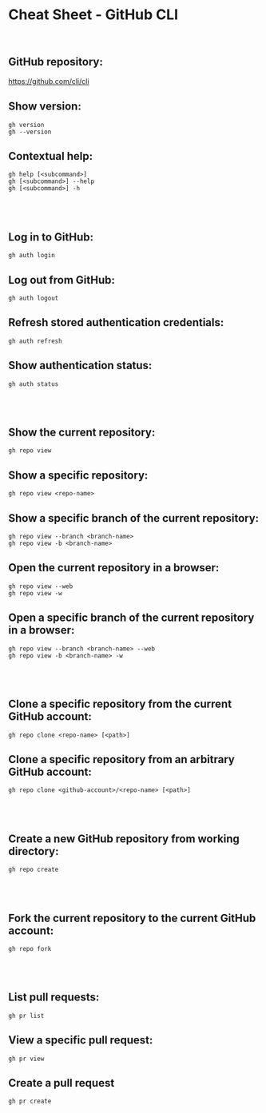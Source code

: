 # Cheat Sheet - GitHub CLI

<br>

## GitHub repository:
https://github.com/cli/cli

## Show version:
```shell
gh version
gh --version
```

## Contextual help:
```shell
gh help [<subcommand>]
gh [<subcommand>] --help
gh [<subcommand>] -h
```

<br><br>

## Log in to GitHub:
```shell
gh auth login
```

## Log out from GitHub:
```shell
gh auth logout
```

## Refresh stored authentication credentials:
```shell
gh auth refresh
```

## Show authentication status:
```shell
gh auth status
```

<br><br>

## Show the current repository:
```shell
gh repo view
```

## Show a specific repository:
```shell
gh repo view <repo-name>
```

## Show a specific branch of the current repository:
```shell
gh repo view --branch <branch-name>
gh repo view -b <branch-name>
```

## Open the current repository in a browser:
```shell
gh repo view --web
gh repo view -w
```

## Open a specific branch of the current repository in a browser:
```shell
gh repo view --branch <branch-name> --web
gh repo view -b <branch-name> -w
```

<br><br>

## Clone a specific repository from the current GitHub account:
```shell
gh repo clone <repo-name> [<path>]
```

## Clone a specific repository from an arbitrary GitHub account:
```shell
gh repo clone <github-account>/<repo-name> [<path>]
```

<br><br>

## Create a new GitHub repository from working directory:
```shell
gh repo create
```

<br><br>

## Fork the current repository to the current GitHub account:
```shell
gh repo fork
```

<br><br>

## List pull requests:
```shell
gh pr list
```

## View a specific pull request:
```shell
gh pr view
```

## Create a pull request
```shell
gh pr create
```

## 
```shell

```

## 
```shell

```

## 
```shell

```

## 
```shell

```

## 
```shell

```



<!-- FORTSÄTT:



CORE COMMANDS
  gist:       Manage gists
  issue:      Manage issues
  pr:         Manage pull requests
  release:    Manage GitHub releases
  repo:       Create, clone, fork, and view repositories

ADDITIONAL COMMANDS
  alias:      Create command shortcuts
  api:        Make an authenticated GitHub API request
  auth:       Login, logout, and refresh your authentication
  completion: Generate shell completion scripts
  config:     Manage configuration for gh
  help:       Help about any command
  secret:     Manage GitHub secrets
  ssh-key:    Manage SSH keys


  gh config set -h github.com git_protocol https 
-->